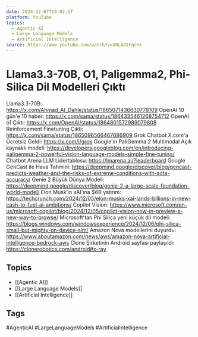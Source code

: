 ```yaml
---
date: 2024-12-07T19:02:17
platform: YouTube
topics:
  - Agentic AI
  - Large Language Models
  - Artificial Intelligence
source: https://www.youtube.com/watch?v=XRLA8IFqcHk
---
```

# Llama3.3-70B, O1, Paligemma2, Phi-Silica Dil Modelleri Çıktı

Llama3.3-70B: https://x.com/Ahmad_Al_Dahle/status/1865071436630778109
OpenAI 10 gün'e 10 haber: https://x.com/sama/status/1864335461268754712
OpenAI o1 Çıktı: https://x.com/OpenAI/status/1864801572989079808
Reinforcement Finetuning Çıktı: https://x.com/sama/status/1865096566467686909
Grok Chatbot X.com'a Ücretsiz Geldi: https://x.com/i/grok
Google'ın PaliGemma 2 Multimodal Açık kaynaklı modeli: https://developers.googleblog.com/en/introducing-paligemma-2-powerful-vision-language-models-simple-fine-tuning/
Chatbot Arena LLM Lidertablosu: https://lmarena.ai/?leaderboard
Google GenCast ile Hava Tahmini: https://deepmind.google/discover/blog/gencast-predicts-weather-and-the-risks-of-extreme-conditions-with-sota-accuracy/
Genie 2 Büyük Dünya Modeli: https://deepmind.google/discover/blog/genie-2-a-large-scale-foundation-world-model/
Elon Musk’ın xAI'ına $6B yatırım: https://techcrunch.com/2024/12/05/elon-musks-xai-lands-billions-in-new-cash-to-fuel-ai-ambitions/
Copilot Vision: https://www.microsoft.com/en-us/microsoft-copilot/blog/2024/12/05/copilot-vision-now-in-preview-a-new-way-to-browse/
Microsoft'tan Phi Silica yeni küçük dil modeli: https://blogs.windows.com/windowsexperience/2024/12/06/phi-silica-small-but-mighty-on-device-slm/
Amazon Nova modellerini duyurdu:
https://www.aboutamazon.com/news/aws/amazon-nova-artificial-intelligence-bedrock-aws
Clone Şirketinin Android sayfası paylaşıldı: https://clonerobotics.com/android#x-ray

## Topics
- [[Agentic AI]]
- [[Large Language Models]]
- [[Artificial Intelligence]]

## Tags
#AgenticAI #LargeLanguageModels #ArtificialIntelligence